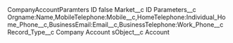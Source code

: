 <?xml version="1.0" encoding="UTF-8"?>
<CustomMetadata xmlns="http://soap.sforce.com/2006/04/metadata" xmlns:xsi="http://www.w3.org/2001/XMLSchema-instance" xmlns:xsd="http://www.w3.org/2001/XMLSchema">
    <label>CompanyAccountParamters ID</label>
    <protected>false</protected>
    <values>
        <field>Market__c</field>
        <value xsi:type="xsd:string">ID</value>
    </values>
    <values>
        <field>Parameters__c</field>
        <value xsi:type="xsd:string">Orgname:Name,MobileTelephone:Mobile__c,HomeTelephone:Individual_Home_Phone__c,BusinessEmail:Email__c,BusinessTelephone:Work_Phone__c</value>
    </values>
    <values>
        <field>Record_Type__c</field>
        <value xsi:type="xsd:string">Company Account</value>
    </values>
    <values>
        <field>sObject__c</field>
        <value xsi:type="xsd:string">Account</value>
    </values>
</CustomMetadata>
